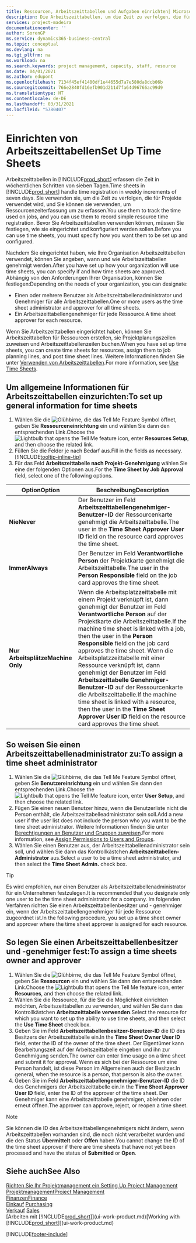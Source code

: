 ```yaml
---
title: Ressourcen, Arbeitszeittabellen und Aufgaben einrichten| Microsoft Docs
description: Die Arbeitszeittabellen, um die Zeit zu verfolgen, die für Projekte verwendet wurde und Ressourcen verwendet wurde und halfen Ihnen mit Projektmanagement, der Stellenbesetzung und der Kapazität
services: project-madeira
documentationcenter: ''
author: SorenGP
ms.service: dynamics365-business-central
ms.topic: conceptual
ms.devlang: na
ms.tgt_pltfrm: na
ms.workload: na
ms.search.keywords: project management, capacity, staff, resource
ms.date: 04/01/2021
ms.author: edupont
ms.openlocfilehash: 7134f45ef41400df1e44655d7a7e580da8dcb06b
ms.sourcegitcommit: 766e2840fd16efb901d211d7fa64d96766ac99d9
ms.translationtype: HT
ms.contentlocale: de-DE
ms.lasthandoff: 03/31/2021
ms.locfileid: "5780407"
---
```

# <a name="set-up-time-sheets"></a><span data-ttu-id="7cb1e-103">Einrichten von Arbeitszeittabellen</span><span class="sxs-lookup"><span data-stu-id="7cb1e-103">Set Up Time Sheets</span></span>
<span data-ttu-id="7cb1e-104">Arbeitszeittabellen in [!INCLUDE[prod_short](includes/prod_short.md)] erfassen die Zeit in wöchentlichen Schritten von sieben Tagen.</span><span class="sxs-lookup"><span data-stu-id="7cb1e-104">Time sheets in [!INCLUDE[prod_short](includes/prod_short.md)] handle time registration in weekly increments of seven days.</span></span> <span data-ttu-id="7cb1e-105">Sie verwenden sie, um die Zeit zu verfolgen, die für Projekte verwendet wird, und Sie können sie verwenden, um Ressourcenzeiterfassung um zu erfassen.</span><span class="sxs-lookup"><span data-stu-id="7cb1e-105">You use them to track the time used on jobs, and you can use them to record simple resource time registration.</span></span> <span data-ttu-id="7cb1e-106">Bevor Sie Arbeitszeittabellen verwenden können, müssen Sie festlegen, wie sie eingerichtet und konfiguriert werden sollen.</span><span class="sxs-lookup"><span data-stu-id="7cb1e-106">Before you can use time sheets, you must specify how you want them to be set up and configured.</span></span>

<span data-ttu-id="7cb1e-107">Nachdem Sie eingerichtet haben, wie Ihre Organisation Arbeitszeittabellen verwendet, können Sie angeben, wann und wie Arbeitszeittabellen genehmigt werden.</span><span class="sxs-lookup"><span data-stu-id="7cb1e-107">After you have set up how your organization will use time sheets, you can specify if and how time sheets are approved.</span></span> <span data-ttu-id="7cb1e-108">Abhängig von den Anforderungen Ihrer Organisation, können Sie festlegen:</span><span class="sxs-lookup"><span data-stu-id="7cb1e-108">Depending on the needs of your organization, you can designate:</span></span>

* <span data-ttu-id="7cb1e-109">Einen oder mehrere Benutzer als Arbeitszeittabellenadministrator und Genehmiger für alle Arbeitszeittabellen.</span><span class="sxs-lookup"><span data-stu-id="7cb1e-109">One or more users as the time sheet administrator and approver for all time sheets.</span></span>
* <span data-ttu-id="7cb1e-110">Ein Arbeitszeittabellengenehmiger für jede Ressource.</span><span class="sxs-lookup"><span data-stu-id="7cb1e-110">A time sheet approver for each resource.</span></span>

<span data-ttu-id="7cb1e-111">Wenn Sie Arbeitszeittabellen eingerichtet haben, können Sie Arbeitszeittabellen für Ressourcen erstellen, sie Projektplanungszeilen zuweisen und Arbeitszeittabellenzeilen buchen.</span><span class="sxs-lookup"><span data-stu-id="7cb1e-111">When you have set up time sheets, you can create time sheets for resources, assign them to job planning lines, and post time sheet lines.</span></span> <span data-ttu-id="7cb1e-112">Weitere Informationen finden Sie unter [Verwenden von Arbeitszeittabellen](projects-how-use-time-sheets.md).</span><span class="sxs-lookup"><span data-stu-id="7cb1e-112">For more information, see [Use Time Sheets](projects-how-use-time-sheets.md).</span></span>

## <a name="to-set-up-general-information-for-time-sheets"></a><span data-ttu-id="7cb1e-113">Um allgemeine Informationen für Arbeitszeittabellen einzurichten:</span><span class="sxs-lookup"><span data-stu-id="7cb1e-113">To set up general information for time sheets</span></span>
1. <span data-ttu-id="7cb1e-114">Wählen Sie die ![Glühbirne, die das Tell Me Feature](media/ui-search/search_small.png "Was möchten Sie tun?") Symbol öffnet, geben Sie **Ressourceneinrichtung** ein und wählen Sie dann den entsprechenden Link.</span><span class="sxs-lookup"><span data-stu-id="7cb1e-114">Choose the ![Lightbulb that opens the Tell Me feature](media/ui-search/search_small.png "Tell me what you want to do") icon, enter **Resources Setup**, and then choose the related link.</span></span>  
2. <span data-ttu-id="7cb1e-115">Füllen Sie die Felder je nach Bedarf aus.</span><span class="sxs-lookup"><span data-stu-id="7cb1e-115">Fill in the fields as necessary.</span></span> [!INCLUDE[tooltip-inline-tip](includes/tooltip-inline-tip_md.md)]
3. <span data-ttu-id="7cb1e-116">Für das Feld **Arbeitszeittabelle nach Projekt-Genehmigung** wählen Sie eine der folgenden Optionen aus.</span><span class="sxs-lookup"><span data-stu-id="7cb1e-116">For the **Time Sheet by Job Approval** field, select one of the following options.</span></span>

| <span data-ttu-id="7cb1e-117">Option</span><span class="sxs-lookup"><span data-stu-id="7cb1e-117">Option</span></span> | <span data-ttu-id="7cb1e-118">Beschreibung</span><span class="sxs-lookup"><span data-stu-id="7cb1e-118">Description</span></span> |
| --- | --- |
| <span data-ttu-id="7cb1e-119">**Nie**</span><span class="sxs-lookup"><span data-stu-id="7cb1e-119">**Never**</span></span> |<span data-ttu-id="7cb1e-120">Der Benutzer im Feld **Arbeitszeittabellengenehmiger-Benutzer-ID** der Ressourcenkarte genehmigt die Arbeitszeittabelle.</span><span class="sxs-lookup"><span data-stu-id="7cb1e-120">The user in the **Time Sheet Approver User ID** field on the resource card approves the time sheet.</span></span> |
| <span data-ttu-id="7cb1e-121">**Immer**</span><span class="sxs-lookup"><span data-stu-id="7cb1e-121">**Always**</span></span> |<span data-ttu-id="7cb1e-122">Der Benutzer im Feld **Verantwortliche Person** der Projektkarte genehmigt die Arbeitszeittabelle.</span><span class="sxs-lookup"><span data-stu-id="7cb1e-122">The user in the **Person Responsible** field on the job card approves the time sheet.</span></span> |
| <span data-ttu-id="7cb1e-123">**Nur Arbeitsplätze**</span><span class="sxs-lookup"><span data-stu-id="7cb1e-123">**Machine Only**</span></span> |<span data-ttu-id="7cb1e-124">Wenn die Arbeitsplatzzeittabelle mit einem Projekt verknüpft ist, dann genehmigt der Benutzer im Feld **Verantwortliche Person** auf der Projektkarte die Arbeitszeittabelle.</span><span class="sxs-lookup"><span data-stu-id="7cb1e-124">If the machine time sheet is linked with a job, then the user in the **Person Responsible** field on the job card approves the time sheet.</span></span> <span data-ttu-id="7cb1e-125">Wenn die Arbeitsplatzzeittabelle mit einer Ressource verknüpft ist, dann genehmigt der Benutzer im Feld **Arbeitszeittabelle Genehmiger-Benutzer-ID** auf der Ressourcenkarte die Arbeitszeittabelle.</span><span class="sxs-lookup"><span data-stu-id="7cb1e-125">If the machine time sheet is linked with a resource, then the user in the **Time Sheet Approver User ID** field on the resource card approves the time sheet.</span></span> |

## <a name="to-assign-a-time-sheet-administrator"></a><span data-ttu-id="7cb1e-126">So weisen Sie einen Arbeitszeittabellenadministrator zu:</span><span class="sxs-lookup"><span data-stu-id="7cb1e-126">To assign a time sheet administrator</span></span>
1. <span data-ttu-id="7cb1e-127">Wählen Sie die ![Glühbirne, die das Tell Me Feature](media/ui-search/search_small.png "Was möchten Sie tun?") Symbol öffnet, geben Sie **Benutzereinrichtung** ein und wählen Sie dann den entsprechenden Link.</span><span class="sxs-lookup"><span data-stu-id="7cb1e-127">Choose the ![Lightbulb that opens the Tell Me feature](media/ui-search/search_small.png "Tell me what you want to do") icon, enter **User Setup**, and then choose the related link.</span></span>  
2. <span data-ttu-id="7cb1e-128">Fügen Sie einen neuen Benutzer hinzu, wenn die Benutzerliste nicht die Person enthält, die Arbeitszeittabelleadministrator sein soll.</span><span class="sxs-lookup"><span data-stu-id="7cb1e-128">Add a new user if the user list does not include the person who you want to be the time sheet administrator.</span></span> <span data-ttu-id="7cb1e-129">Weitere Informationen finden Sie unter [Berechtigungen an Benutzer und Gruppen zuweisen](ui-define-granular-permissions.md).</span><span class="sxs-lookup"><span data-stu-id="7cb1e-129">For more information, see [Assign Permissions to Users and Groups](ui-define-granular-permissions.md).</span></span>
3. <span data-ttu-id="7cb1e-130">Wählen Sie einen Benutzer aus, der Arbeitszeittabellenadministrator sein soll, und wählen Sie dann das Kontrollkästchen **Arbeitszeittabellen-Administrator** aus.</span><span class="sxs-lookup"><span data-stu-id="7cb1e-130">Select a user to be a time sheet administrator, and then select the **Time Sheet Admin.** check box.</span></span>  

> [!TIP]  
>   <span data-ttu-id="7cb1e-131">Es wird empfohlen, nur einen Benutzer als Arbeitszeittabellenadministrator für ein Unternehmen festzulegen.</span><span class="sxs-lookup"><span data-stu-id="7cb1e-131">It is recommended that you designate only one user to be the time sheet administrator for a company.</span></span> <span data-ttu-id="7cb1e-132">Im folgenden Verfahren richten Sie einen Arbeitszeittabellenbesitzer und - genehmiger ein, wenn der Arbeitszeittabellengenehmiger für jede Ressource zugeordnet ist.</span><span class="sxs-lookup"><span data-stu-id="7cb1e-132">In the following procedure, you set up a time sheet owner and approver where the time sheet approver is assigned for each resource.</span></span>  

## <a name="to-assign-a-time-sheets-owner-and-approver"></a><span data-ttu-id="7cb1e-133">So legen Sie einen Arbeitszeittabellenbesitzer und -genehmiger fest:</span><span class="sxs-lookup"><span data-stu-id="7cb1e-133">To assign a time sheets owner and approver</span></span>
1. <span data-ttu-id="7cb1e-134">Wählen Sie die ![Glühbirne, die das Tell Me Feature](media/ui-search/search_small.png "Was möchten Sie tun?") Symbol öffnet, geben Sie **Ressourcen** ein und wählen Sie dann den entsprechenden Link.</span><span class="sxs-lookup"><span data-stu-id="7cb1e-134">Choose the ![Lightbulb that opens the Tell Me feature](media/ui-search/search_small.png "Tell me what you want to do") icon, enter **Resources**, and then choose the related link.</span></span>
2. <span data-ttu-id="7cb1e-135">Wählen Sie die Ressource, für die Sie die Möglichkeit einrichten möchten, Arbeitszeittabellen zu verwenden, und wählen Sie dann das Kontrollkästchen **Arbeitszeittabelle verwenden**.</span><span class="sxs-lookup"><span data-stu-id="7cb1e-135">Select the resource for which you want to set up the ability to use time sheets, and then select the **Use Time Sheet** check box.</span></span>  
3. <span data-ttu-id="7cb1e-136">Geben Sie im Feld **Arbeitszeittabellenbesitzer-Benutzer-ID** die ID des Besitzers der Arbeitszeittabelle ein.</span><span class="sxs-lookup"><span data-stu-id="7cb1e-136">In the **Time Sheet Owner User ID** field, enter the ID of the owner of the time sheet.</span></span> <span data-ttu-id="7cb1e-137">Der Eigentümer kann Bearbeitungszeit auf der Arbeitszeittabelle eingeben und ihn zur Genehmigung senden.</span><span class="sxs-lookup"><span data-stu-id="7cb1e-137">The owner can enter time usage on a time sheet and submit it for approval.</span></span> <span data-ttu-id="7cb1e-138">Wenn es sich bei der Ressource um eine Person handelt, ist diese Person im Allgemeinen auch der Besitzer.</span><span class="sxs-lookup"><span data-stu-id="7cb1e-138">In general, when the resource is a person, that person is also the owner.</span></span>  
4. <span data-ttu-id="7cb1e-139">Geben Sie im Feld **Arbeitszeittabellengenehmiger-Benutzer-ID** die ID des Genehmigers der Arbeitszeittabelle ein.</span><span class="sxs-lookup"><span data-stu-id="7cb1e-139">In the **Time Sheet Approver User ID** field, enter the ID of the approver of the time sheet.</span></span> <span data-ttu-id="7cb1e-140">Der Genehmiger kann eine Arbeitszeittabelle genehmigen, ablehnen oder erneut öffnen.</span><span class="sxs-lookup"><span data-stu-id="7cb1e-140">The approver can approve, reject, or reopen a time sheet.</span></span>  

> [!NOTE]  
>   <span data-ttu-id="7cb1e-141">Sie können die ID des Arbeitszeittabellengenehmigers nicht ändern, wenn Arbeitszeittabellen vorhanden sind, die noch nicht verarbeitet wurden und die den Status **Übermittelt** oder **Offen** haben.</span><span class="sxs-lookup"><span data-stu-id="7cb1e-141">You cannot change the ID of the time sheet approver if there are time sheets that have not yet been processed and have the status of **Submitted** or **Open**.</span></span>

## <a name="see-also"></a><span data-ttu-id="7cb1e-142">Siehe auch</span><span class="sxs-lookup"><span data-stu-id="7cb1e-142">See Also</span></span>
[<span data-ttu-id="7cb1e-143">Richten Sie Ihr Projektmanagement ein.</span><span class="sxs-lookup"><span data-stu-id="7cb1e-143">Setting Up Project Management</span></span>](projects-setup-projects.md)  
[<span data-ttu-id="7cb1e-144">Projektmanagement</span><span class="sxs-lookup"><span data-stu-id="7cb1e-144">Project Management</span></span>](projects-manage-projects.md)  
[<span data-ttu-id="7cb1e-145">Finanzen</span><span class="sxs-lookup"><span data-stu-id="7cb1e-145">Finance</span></span>](finance.md)  
<span data-ttu-id="7cb1e-146">[Einkauf](purchasing-manage-purchasing.md)       </span><span class="sxs-lookup"><span data-stu-id="7cb1e-146">[Purchasing](purchasing-manage-purchasing.md)       </span></span>  
<span data-ttu-id="7cb1e-147">[Verkauf](sales-manage-sales.md)    </span><span class="sxs-lookup"><span data-stu-id="7cb1e-147">[Sales](sales-manage-sales.md)    </span></span>  
<span data-ttu-id="7cb1e-148">[Arbeiten mit [!INCLUDE[prod_short](includes/prod_short.md)]](ui-work-product.md)</span><span class="sxs-lookup"><span data-stu-id="7cb1e-148">[Working with [!INCLUDE[prod_short](includes/prod_short.md)]](ui-work-product.md)</span></span>  


[!INCLUDE[footer-include](includes/footer-banner.md)]
